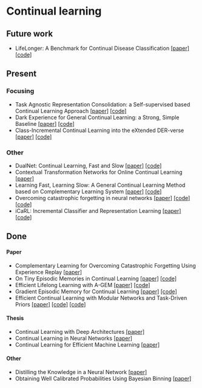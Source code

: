 # Continual learning
## Future work
* LifeLonger: A Benchmark for Continual Disease Classification [[paper]](https://arxiv.org/pdf/2204.05737.pdf) [[code]](https://github.com/mmderakhshani/lifelonger)

## Present
### Focusing
* Task Agnostic Representation Consolidation: a Self-supervised based Continual Learning Approach [[paper]](https://arxiv.org/abs/2207.06267) [[code]](https://github.com/neurai-lab/tarc)
* Dark Experience for General Continual Learning: a Strong, Simple Baseline [[paper]](https://paperswithcode.com/paper/dark-experience-for-general-continual) [[code]](https://github.com/aimagelab/mammoth)
* Class-Incremental Continual Learning into the eXtended DER-verse [[paper]](https://arxiv.org/abs/2201.00766) [[code]](https://github.com/aimagelab/mammoth)
### Other
* DualNet: Continual Learning, Fast and Slow [[paper]](https://arxiv.org/abs/2110.00175) [[code]](https://github.com/phquang/DualNet)
* Contextual Transformation Networks for Online Continual Learning [[paper]](https://openreview.net/forum?id=zx_uX-BO7CH)
* Learning Fast, Learning Slow: A General Continual Learning Method based on Complementary Learning System [[paper]](https://openreview.net/pdf?id=uxxFrDwrE7Y) [[code]](https://github.com/NeurAI-Lab/CLS-ER)
* Overcoming catastrophic forgetting in neural networks [[paper]](https://arxiv.org/abs/1612.00796) [[code]](https://github.com/ariseff/overcoming-catastrophic) [[code]](https://github.com/stokesj/EWC)
* iCaRL: Incremental Classifier and Representation Learning [[paper]](https://arxiv.org/abs/1611.07725) [[code]](https://github.com/srebuffi/iCaRL)

## Done
#### Paper
* Complementary Learning for Overcoming Catastrophic Forgetting Using Experience Replay [[paper]](https://arxiv.org/abs/1903.04566)
* On Tiny Episodic Memories in Continual Learning [[paper]](https://arxiv.org/abs/1902.10486) [[code]](https://github.com/facebookresearch/agem)
* Efficient Lifelong Learning with A-GEM [[paper]](https://openreview.net/forum?id=Hkf2_sC5FX) [[code]](https://github.com/facebookresearch/agem)
* Gradient Episodic Memory for Continual Learning [[paper]](https://arxiv.org/abs/1706.08840) [[code]](https://github.com/facebookresearch/GradientEpisodicMemory)
* Efficient Continual Learning with Modular Networks and Task-Driven Priors [[paper]](https://arxiv.org/abs/2012.12631) [[code]](https://github.com/TomVeniat/MNTDP) [[code]](https://github.com/facebookresearch/CTrLBenchmark)

#### Thesis
* Continual Learning with Deep Architectures [[paper]](https://icml.cc/Conferences/2021/ScheduleMultitrack?event=10833)
* Continual Learning in Neural Networks [[paper]](https://arxiv.org/abs/1910.02718)
* Continual Learning for Efficient Machine Learning [[paper]](https://ora.ox.ac.uk/objects/uuid:7a3e5c33-864f-4cfe-8b80-e85cbf651946/files/ddf65v7983)

#### Other
* Distilling the Knowledge in a Neural Network [[paper]](https://arxiv.org/abs/1503.02531)
* Obtaining Well Calibrated Probabilities Using Bayesian Binning [[paper]](https://people.cs.pitt.edu/~milos/research/AAAI_Calibration.pdf)
